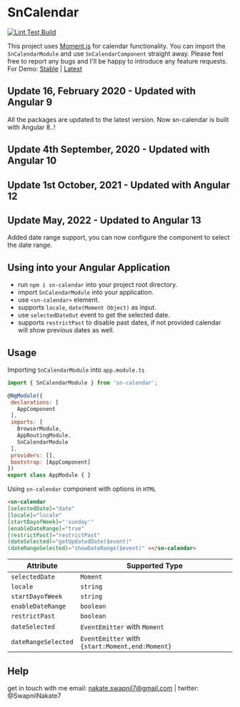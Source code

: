 # SnCalendar
[![Lint,Test,Build](https://github.com/swapnilnakate7/sn-calendar/actions/workflows/node.js.yml/badge.svg?branch=master)](https://github.com/swapnilnakate7/sn-calendar/actions/workflows/node.js.yml)

This project uses [Moment.js] for calendar functionality. You can import the `SnCalendarModule` and use `SnCalendarComponent` straight away. Please feel free to report any bugs and I'll be happy to introduce any feature requests. For Demo: [Stable] | [Latest] 

## Update 16, February 2020 - Updated with Angular 9
 All the packages are updated to the latest version. Now sn-calendar is built with Angular 8..!

## Update 4th September, 2020 - Updated with Angular 10

## Update 1st October, 2021 - Updated with Angular 12

## Update May, 2022 - Updated to Angular 13
 Added date range support, you can now configure the component to select the date range.

## Using into your Angular Application

- run `npm i sn-calendar` into your project root directory.
- import `SnCalendarModule` into your application.
- use `<sn-calendar>` element.
- supports `locale`, `date(Moment Object)` as input. 
- use `selectedDateOut` event to get the selected date.
- supports  `restrictPast` to disable past dates, if not provided calendar will show previous  dates as well.

## Usage
 Importing `SnCalendarModule` into `app.module.ts`
 ```javascript
import { SnCalendarModule } from 'sn-calendar';

@NgModule({
  declarations: [
    AppComponent
  ],
  imports: [
    BrowserModule,
    AppRoutingModule,
    SnCalendarModule
  ],
  providers: [],
  bootstrap: [AppComponent]
})
export class AppModule { }
 ```
Using `sn-calendar` component with options in `HTML`
 ```html
<sn-calendar 
[selectedDate]="date"
[locale]="locale"
[startDayofWeek]="'sunday'"
[enableDateRange]="true"
[restrictPast]="restrictPast"
(dateSelected)="getUpdatedDate($event)"
(dateRangeSelected)="showDateRange($event)" ></sn-calendar>
 ```
 | Attribute | Supported Type |
 | --- | --- |
 | `selectedDate` | `Moment` |
 | `locale` | `string` |
 | `startDayofWeek` | `string` |
 | `enableDateRange` | `boolean` |
 | `restrictPast` | `boolean` |
 | `dateSelected` | `EventEmitter` with `Moment` |
 | `dateRangeSelected` | `EventEmitter` with `{start:Moment,end:Moment}` |

## Help
get in touch with me email: nakate.swapnil7@gmail.com | twitter: @SwapnilNakate7

[Moment.js]:https://momentjs.com/
[Latest]:https://swapnilnakate7.github.io/sn-calendar/
[Stable]:https://sn-calendar-demo.stackblitz.io/
